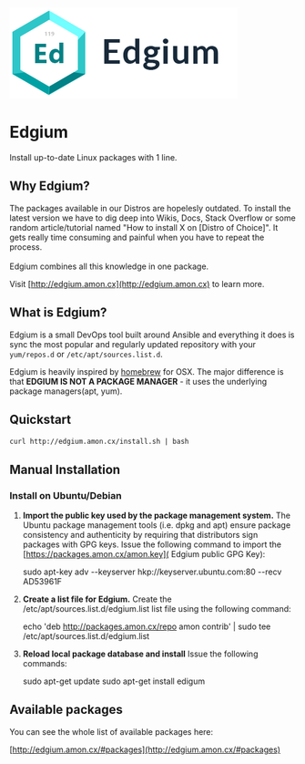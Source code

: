 
![](logo_with_text.png)

Edgium
======

Install up-to-date Linux packages with 1 line.



## Why Edgium?

The packages available in our Distros are hopelesly outdated. To install the latest 
version we have to dig deep into Wikis, Docs, Stack Overflow
or some random article/tutorial named "How to install X on [Distro of Choice]".
It gets really time consuming and painful when you have to repeat the process.
<br><br>
Edgium combines all this knowledge in one package. 

Visit [http://edgium.amon.cx](http://edgium.amon.cx) to learn more.



## What is Edgium?

Edgium is a small DevOps tool built around Ansible and everything it does is sync
the most popular and regularly updated repository with your 
`yum/repos.d` or `/etc/apt/sources.list.d`. 


Edgium is heavily inspired by <a href="http://brew.sh">homebrew</a> for 
OSX. The major difference is that **EDGIUM IS NOT A PACKAGE MANAGER** -
it uses the underlying package managers(apt, yum).

## Quickstart 


	curl http://edgium.amon.cx/install.sh | bash



## Manual Installation


### Install on Ubuntu/Debian

1. **Import the public key used by the package management system.**
The Ubuntu package management tools (i.e. dpkg and apt) ensure package consistency and authenticity by requiring that distributors sign packages with GPG keys. Issue the following command to import the [https://packages.amon.cx/amon.key]( Edgium public GPG Key):

	

	sudo apt-key adv --keyserver hkp://keyserver.ubuntu.com:80 --recv AD53961F


2. **Create a list file for Edgium.**
Create the /etc/apt/sources.list.d/edgium.list list file using the following command:



	echo 'deb http://packages.amon.cx/repo amon contrib' | sudo tee /etc/apt/sources.list.d/edgium.list


3. **Reload local package database and install**
Issue the following commands:

	

	sudo apt-get update
	sudo apt-get install edigum



## Available packages

You can see the whole list of available packages here:


[http://edgium.amon.cx/#packages](http://edgium.amon.cx/#packages)
